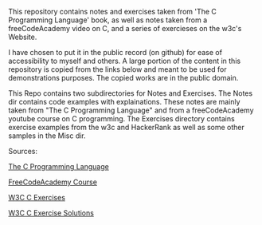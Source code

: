 This repository contains notes and exercises taken from 'The C Programming
Language' book, as well as notes taken from a freeCodeAcademy video on C, and a
series of exercieses on the w3c's Website.

I have chosen to put it in the public record (on github) for ease of
accessibility to myself and others. A large portion of the content in this
repository is copied from the links below and meant to be used for
demonstrations purposes. The copied works are in the public domain.

This Repo contains two subdirectories for Notes and Exercises. The Notes dir
contains code examples with explainations. These notes are mainly taken from
"The C Programming Language" and from a freeCodeAcademy youtube course on C
programming. The Exercises directory contains exercise examples from the w3c
and HackerRank as well as some other samples in the Misc dir.

Sources:

[The C Programming Language](https://github.com/kusti8/LearnCKR/blob/master/The%20C%20Programming%20Language%20-%202nd%20Edition%20-%20Ritchie%20Kernighan.pdf)

[FreeCodeAcademy Course](https://www.youtube.com/watch?v=KJgsSFOSQv0)

[W3C C Exercises](https://www.w3resource.com/c-programming-exercises/)

[W3C C Exercise Solutions](https://clc-wiki.net/wiki/K&R2_solutions)
